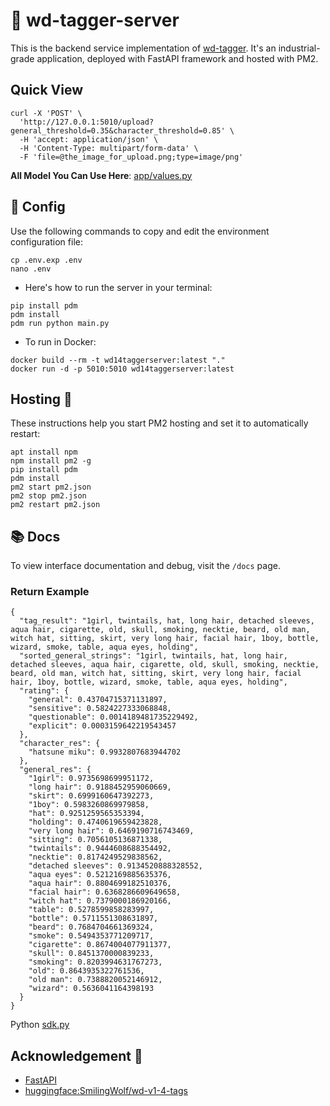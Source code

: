 # 🥽 wd-tagger-server

This is the backend service implementation of [wd-tagger](https://huggingface.co/spaces/SmilingWolf/wd-v1-4-tags). It's
an industrial-grade application, deployed with FastAPI
framework and hosted with PM2.

## Quick View

```shell
curl -X 'POST' \
  'http://127.0.0.1:5010/upload?general_threshold=0.35&character_threshold=0.85' \
  -H 'accept: application/json' \
  -H 'Content-Type: multipart/form-data' \
  -F 'file=@the_image_for_upload.png;type=image/png'
```

**All Model You Can Use Here**: [app/values.py](https://github.com/LlmKira/wd14-tagger-server/blob/main/app/values.py)

## 🔧 Config

Use the following commands to copy and edit the environment configuration file:

```shell
cp .env.exp .env
nano .env

```

- Here's how to run the server in your terminal:

```shell
pip install pdm
pdm install
pdm run python main.py

```

- To run in Docker:

```shell
docker build --rm -t wd14taggerserver:latest "."
docker run -d -p 5010:5010 wd14taggerserver:latest
```

## Hosting 🚀

These instructions help you start PM2 hosting and set it to automatically restart:

```shell
apt install npm
npm install pm2 -g
pip install pdm
pdm install
pm2 start pm2.json
pm2 stop pm2.json
pm2 restart pm2.json

```

## 📚 Docs

To view interface documentation and debug, visit the `/docs` page.

### Return Example

```json5
{
  "tag_result": "1girl, twintails, hat, long hair, detached sleeves, aqua hair, cigarette, old, skull, smoking, necktie, beard, old man, witch hat, sitting, skirt, very long hair, facial hair, 1boy, bottle, wizard, smoke, table, aqua eyes, holding",
  "sorted_general_strings": "1girl, twintails, hat, long hair, detached sleeves, aqua hair, cigarette, old, skull, smoking, necktie, beard, old man, witch hat, sitting, skirt, very long hair, facial hair, 1boy, bottle, wizard, smoke, table, aqua eyes, holding",
  "rating": {
    "general": 0.43704715371131897,
    "sensitive": 0.5824227333068848,
    "questionable": 0.0014189481735229492,
    "explicit": 0.0003159642219543457
  },
  "character_res": {
    "hatsune miku": 0.9932807683944702
  },
  "general_res": {
    "1girl": 0.9735698699951172,
    "long hair": 0.9188452959060669,
    "skirt": 0.6999160647392273,
    "1boy": 0.5983260869979858,
    "hat": 0.9251259565353394,
    "holding": 0.4740619659423828,
    "very long hair": 0.6469190716743469,
    "sitting": 0.7056105136871338,
    "twintails": 0.9444608688354492,
    "necktie": 0.8174249529838562,
    "detached sleeves": 0.9134520888328552,
    "aqua eyes": 0.5212169885635376,
    "aqua hair": 0.8804699182510376,
    "facial hair": 0.6368286609649658,
    "witch hat": 0.7379000186920166,
    "table": 0.5278599858283997,
    "bottle": 0.5711551308631897,
    "beard": 0.7684704661369324,
    "smoke": 0.5494353771209717,
    "cigarette": 0.8674004077911377,
    "skull": 0.8451370000839233,
    "smoking": 0.8203994631767273,
    "old": 0.8643935322761536,
    "old man": 0.7388820052146912,
    "wizard": 0.5636041164398193
  }
}
```

Python [sdk.py](https://github.com/LlmKira/wd14-tagger-server/blob/main/sdk.py)

## Acknowledgement 🏅

- [FastAPI](https://fastapi.tiangolo.com/)
- [huggingface:SmilingWolf/wd-v1-4-tags](https://huggingface.co/spaces/SmilingWolf/wd-v1-4-tags/blob/main/app.py)
